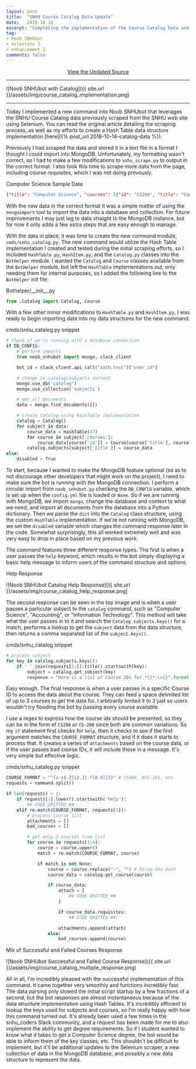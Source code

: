 ```yaml
---
layout: post
title:  "SNHU Course Catalog Data Update"
date:   2018-10-16
excerpt: "Completing the implementation of the Course Catalog Data and Hash Table into Noob SNHUbot."
tag:
- Noob SNHUbot
- milestone 3
- enhancement 2
comments: false
---
```


<center><a href="https://github.com/gsfellis/noob_snhubot/tree/feature_snhucatalog" target="_blank" class="btn btn-success">View the Updated Source</a></center>

---

![Noob SNHUbot with Catalog]({{ site.url }}/assets/img/course_catalog_implementation.png)

---

Today I implemented a new command into Noob SNHUbot that leverages the SNHU Course Catalog data previously scraped from the SNHU web site using Selenium.  You can read the original article detailing the scraping process, as well as my efforts to create a Hash Table data structure implementation [here]({% post_url 2018-10-14-catalog-data %}).

Previously I had scraped the data and stored it in a text file in a format I thought I could import into MongoDB.  Unfortunately, my formatting wasn't correct, so I had to make a few modifications to `snhu_scrape.py` to output in the correct format.  I also took this time to scrape more data from the page, including course requisites, which I was not doing prevously.

<figcaption>Computer Science Sample Data</figcaption>

```json
{"title": "Computer Science", "courses": [{"id": "CS200", "title": "Computer Science's Role in Industry", "description": "This course introduces the role of computer software in a variety of industries. Principles of hardware, software, computation, and algorithm development are introduced. Students learn the fundamentals of basic programming concepts including data types, variables, control structures, logical expressions, and arrays.", "credits": "3", "requisites": null}, {"id": "CS250", "title": "Software Development Lifecycle", "description": "Effective methodologies and models are necessary for developing high quality software. In this course, students learn how to identify and apply appropriate software development lifecycle models and methodologies. All phases of activity within the lifecycle, including analysis, design, development, and testing, are explored with an emphasis on the roles of the contributors within each phase. Software development methodologies are examined with a focus on the application of agile processes.", "credits": "3", "requisites": "Complete: \nIT145 - Foundation in Application Development (3)\nCS200 - Computer Science's Role in Industry (3)"}, ...]}
```

With the new data in the correct format it was a simple matter of using the `mongoimport` tool to import the data into a database and collection.  For future improvements I may just log to data straight to the MongoDB instance, but for now it only adds a few extra steps that are easy enough to manage.

With the data in place, it was time to create the new command module, `cmds/snhu_catalog.py`.  The new command would utilize the Hash Table implementation I created and tested during the initial scraping efforts, so I included `HashTable.py`, `HashItem.py`, and the `Catalog.py` classes into the `BotHelper` module.  I wanted the `Catalog` and `Course` classes available from the `BotHelper` module, but left the `HashTable` implementations out, only needing them for internal purposes, so I added the following line to the `BotHelper` init file:

<figcaption>Bothelper/__init__.py</figcaption>

```python
from .Catalog import Catalog, Course
```

With a few other minor modifications to `HashTable.py` and `HashItem.py`, I was ready to begin importing data into my data structures for the new command.

<figcaption>cmds/snhu_catalog.py snippet</figcaption>

```python
# Check if we're running with a database connection
if DB_CONFIG:
    # perform imports
    from noob_snhubot import mongo, slack_client

    bot_id = slack_client.api_call("auth.test")["user_id"]

    # change to catalog/subjects context
    mongo.use_db('catalog')
    mongo.use_collection('subjects')

    # get all documents
    data = mongo.find_documents({})

    # create Catalog using HashTable implementation
    catalog = Catalog()
    for subject in data:
        course_data = HashTable(47)
        for course in subject['courses']:
            course_data[course['id']] = Course(course['title'], course['description'], course['credits'], course['requisites'])
        catalog.subjects[subject['title']] = course_data
else:
    disabled = True
```

To start, because I wanted to make the MongoDB feature optional (so as to not discourage other developers that might work on the project), I need to make sure the bot is running with the MongoDB connection.  I perform a circular import from `noob_snhubot.py` checking the `DB_CONFIG` variable, which is set up when the `config.yml` file is loaded or `None`.  So if we are running with MongoDB, we import `mongo`, change the database and context to what we need, and import all documents from the database into a Python dictionary.  Then we parse the `dict` into the `Catalog` class structure, using the custom `HashTable` implementation.  If we're not running with MongoDB, we set the `disabled` variable which changes the command response later in the code.  Somewhat surprisingly, this all worked extremely well and was very easy to drop in place based on my previous work.

The command features three different response types.  The first is when a user passes the `help` keyword, which results in the bot simply displaying a basic help message to inform users of the command structure and options.

<figcaption>Help Response</figcaption>

!(Noob SNHUbot Catalog Help Response)[{{ site.url }}/assets/img/course_catalog_help_response.png]

The second response can be seen in the top image and is when a user passes a particular subject to the `catalog` command, such as "Computer Science", "Accounting", or "Information Technology".  This method will take what the user passes in to it and search the `Catalog.subjects.keys()` for a match, performs a lookup to get the `subject` data from the data structure, then returns a comma separated list of the `subject.keys()`.

<figcaption>cmds/snhu_catalog snippet</figcaption>

```python
# process subject
for key in catalog.subjects.keys():
    if ' '.join(requests[1:]).title().startswith(key):
        subject = catalog.get_subject(key)
        response = "Here is a list of Course IDs for *{}*:\n{}".format(key, ', '.join(subject.keys()))
```

Easy enough.  The final response is when a user passes in a specific Course ID to access the data about the course.  They can feed a space delimited list of up to 3 courses to get the data for.  I arbitrarily limited it to 3 just so users wouldn't try flooding the bot by passing every course available.  

I use a regex to express how the course ids should be presented, so they can be in the form of `CS200` or `CS-200` since both are common variations. So my `if` statement first checks for `help`, then it checks to see if the first argument matches the `COURSE_FORMAT` structure, and if it does it starts to process that.  It creates a series of `attachments` based on the course data, or if the user passes bad course IDs, it will include those in a message. It's very simple but effective logic.

<figcaption>cmds/snhu_catalog.py snippet</figcaption>

```python
COURSE_FORMAT = "^[a-zA-Z]{2,3}-?[0-9]{3}" # CS499, ACC-101, etc
requests = command.split()

if len(requests) > 1:
    if requests[1].lower().startswith('help'):
        ## CODE OMITTED ##
    elif re.match(COURSE_FORMAT, requests[1]):
        # process course list
        attachments = []
        bad_courses = []

        # get only 3 courses from list
        for course in requests[1:4]:
            course = course.upper()
            match = re.match(COURSE_FORMAT, course)

            if match is not None:
                course = course.replace("-", "") # Strip the dash
                course_data = catalog.get_course(course)

                if course_data:
                    attach = {
                        ## CODE OMITTED ##
                    }

                    if course_data.requisites:
                        ## CODE OMITTED ##

                    attachments.append(attach)
                else:
                    bad_courses.append(course)
```

<figcaption>Mix of Successful and Failed Courses Response</figcaption>

![Noob SNHUbot Successful and Failed Course Response]({{ site.url }}/assets/img/course_catalog_multiple_response.png)

All in all, I'm incredibly pleased with the successful implementation of this command. It came together very smoothly and functions incredibly fast.  The data parsing only slowed the initial script startup by a few fractions of a second, but the bot responses are almost instantaneous because of the data structure implementation using Hash Tables.  It's incredibly efficient to lookup the keys used for subjects and courses, so I'm really happy with how this command turned out.  It's already been used a few times in the snhu_coders Slack community, and a request has been made for me to also implement the ability to get degree requirements.  So if I student wanted to know what it takes to get a Computer Science degree, the bot would be able to inform them of the key classes, etc.  This shouldn't be difficult to implement, but it'll be additional updates to the Selenium scraper, a new collection of data in the MongoDB database, and possibly a new data structure to represent the data.